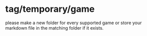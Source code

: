 # tag/temporary/game

please make a new folder for every supported game or store your markdown file in the matching folder if it exists.
